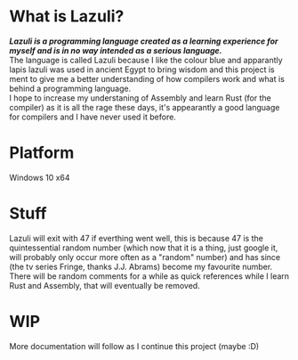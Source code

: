 # What is Lazuli?

**_Lazuli is a programming language created as a learning experience for myself and is in no way intended as a serious language._** <br/>
The language is called Lazuli because I like the colour blue and apparantly lapis lazuli was used in ancient Egypt to bring wisdom and this project is ment to give me a better understanding of how compilers work and what is behind a programming language. <br/>
I hope to increase my understaning of Assembly and learn Rust (for the compiler) as it is all the rage these days, it's appearantly a good language for compilers and I have never used it before.

# Platform

Windows 10 x64

# Stuff

Lazuli will exit with 47 if everthing went well, this is because 47 is the quintessential random number (which now that it is a thing, just google it, will probably only occur more often as a "random" number) and has since (the tv series Fringe, thanks J.J. Abrams) become my favourite number. <br/>
There will be random comments for a while as quick references while I learn Rust and Assembly, that will eventually be removed.

# WIP

More documentation will follow as I continue this project (maybe :D)
